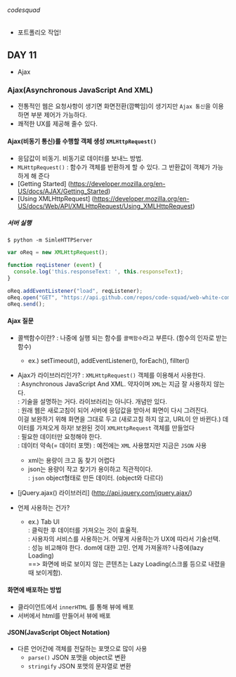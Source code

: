 ###### codesquad

- 포트폴리오 작업!

## DAY 11
- Ajax

### Ajax(Asynchronous JavaScript And XML)
- 전통적인 웹은 요청사항이 생기면 화면전환(깜빡임)이 생기지만 `Ajax 통신`을 이용하면 부분 제어가 가능하다.
- 쾌적한 UX를 제공해 줄수 있다.

#### Ajax(비동기 통신)를 수행할 객체 생성 `XMLHttpRequest()` 
- 응답값이 비동기. 비동기로 데이터를 보내느 방법.
- `MLHttpRequest()` : 함수가 객체를 반환하게 할 수 있다. 그 반환값이 객체가 가능하게 해 준다
- [Getting Started] (https://developer.mozilla.org/en-US/docs/AJAX/Getting_Started)
- [Using XMLHttpRequest] (https://developer.mozilla.org/en-US/docs/Web/API/XMLHttpRequest/Using_XMLHttpRequest)

##### 서버 실행
```
$ python -m SimleHTTPServer
```

```javascript
var oReq = new XMLHttpRequest();

function reqListener (event) {
  console.log('this.responseText: ', this.responseText);
}

oReq.addEventListener("load", reqListener);
oReq.open("GET", "https://api.github.com/repos/code-squad/web-white-common");
oReq.send();
``` 

#### Ajax 질문
- 콜백함수이란?
: 나중에 실행 되는 함수를 `콜백함수`라고 부른다. (함수의 인자로 받는 함수)
  - ex.) setTimeout(), addEventListener(), forEach(), fillter() <br>
- Ajax가 라이브러리인가? 
: `XMLHttpRequest()` 객체를 이용해서 사용한다.<br>
: Asynchronous JavaScript And XML. 약자이며 `XML`는 지금 잘 사용하지 않는다. <br>
: 기술을 설명하는 거다. 라이브러리는 아니다. 개념만 있다. <br>
: 원래 웹은 새로고침이 되어 서버에 응답값을 받아서 화면이 다시 그려진다. <br>
  이걸 보완하기 위해 화면을 그대로 두고 (새로고침 하지 않고, URL이 안 바뀐다.) 데이터를 가져오게 하자! 보완된 것이 `XMLHttpRequest` 객체를 만들었다<br>
: 필요한 데이터만 요청해야 한다. <br>
: 데이터 약속(= 데이터 포맷) : 예전에는 `XML` 사용했지만 지금은 `JSON` 사용<br>
  - xml는 용량이 크고 돔 찾기 어렵다 <br>
  - json는 용량이 작고 찾기가 용이하고 직관적이다. <br>
: `json` object형태로 만든 데이터. (object와 다르다)<br>
- [jQuery.ajax() 라이브러리] (http://api.jquery.com/jquery.ajax/)

- 언제 사용하는 건가? <br>
  - ex.) Tab UI <br>
  : 클릭한 후 데이터를 가져오는 것이 효율적. <br>
  : 사용자의 서비스를 사용하는거. 어떻게 사용하는가 UX에 따라서 기술선택. <br>
  : 성능 비교해야 한다. dom에 대한 고민. 언제 가져올까? 나중에(lazy Loading)<br>
  ==> 화면에 바로 보이지 않는 콘텐츠는 Lazy Loading(스크롤 등으로 내렸을 때 보이게함).

#### 화면에 배포하는 방법
- 클라이언트에서 `innerHTML` 를 통해 뷰에 배포 
- 서버에서 html를 만들어서 뷰에 배포 

#### JSON(JavaScript Object Notation)
- 다른 언어간에 객체를 전달하는 포맷으로 많이 사용
  - `parse()` JSON 포맷을 object로 변환 <br>
  - `stringify` JSON 포맷의 문자열로 변환 <br>